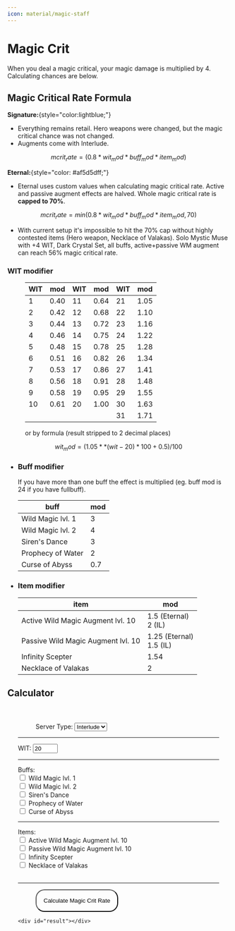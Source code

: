 ```yaml
---
icon: material/magic-staff
---
```


# Magic Crit

When you deal a magic critical, your magic damage is multiplied by 4. Calculating chances are below.

## Magic Critical Rate Formula 

**Signature:**{style="color:lightblue;"}

- Everything remains retail. Hero weapons were changed, but the magic critical chance was not changed.
- Augments come with Interlude.

```math
mcrit_rate = (0.8 * wit_mod * buff_mod * item_mod)
```

**Eternal:**{style="color: #af5d5dff;"}

- Eternal uses custom values when calculating magic critical rate. Active and passive augment effects are halved. Whole magic critical rate is **capped to 70%**.

```math
mcrit_rate = min(0.8 * wit_mod * buff_mod * item_mod, 70)
```

- With current setup it's impossible to hit the 70% cap without highly contested items (Hero weapon, Necklace of Valakas). Solo Mystic Muse with +4 WIT, Dark Crystal Set, all buffs, active+passive WM augment can reach 56% magic critical rate.

### WIT modifier

<figure markdown>

| WIT   | mod  | WIT | mod  | WIT | mod  |
| --- | ---- | --- | ---- | --- | ---- |
| 1   | 0.40 | 11  | 0.64 | 21  | 1.05 |
| 2   | 0.42 | 12  | 0.68 | 22  | 1.10 |
| 3   | 0.44 | 13  | 0.72 | 23  | 1.16 |
| 4   | 0.46 | 14  | 0.75 | 24  | 1.22 |
| 5   | 0.48 | 15  | 0.78 | 25  | 1.28 |
| 6   | 0.51 | 16  | 0.82 | 26  | 1.34 |
| 7   | 0.53 | 17  | 0.86 | 27  | 1.41 |
| 8   | 0.56 | 18  | 0.91 | 28  | 1.48 |
| 9   | 0.58 | 19  | 0.95 | 29  | 1.55 |
| 10  | 0.61 | 20  | 1.00 | 30  | 1.63 |
|     |      |     |      | 31  | 1.71 | 

or by formula (result stripped to 2 decimal places)

```math
wit_mod = (1.05**(wit - 20) * 100 + 0.5) / 100
```
</figure>

<div class="grid cards" markdown>

- ### Buff modifier

    If you have more than one buff the effect is multiplied (eg. buff mod is 24 if you have fullbuff).

    | buff | mod |
    | --- | --- |
    | Wild Magic lvl. 1 | 3 |
    | Wild Magic lvl. 2 | 4 |
    | Siren's Dance | 3 |
    | Prophecy of Water | 2 |
    | Curse of Abyss | 0.7 |

- ### Item modifier
    | item | mod |
    | --- | --- |
    | Active Wild Magic Augment lvl. 10 | 1.5 (Eternal) <br> 2 (IL) |
    | Passive Wild Magic Augment lvl. 10 | 1.25 (Eternal) <br> 1.5 (IL) |
    | Infinity Scepter | 1.54 |
    | Necklace of Valakas | 2 |

</div>

## Calculator

<div id="magicCritCalculator">
<figure>
    <div>
        <label for="serverType">Server Type:</label>
        <select id="serverType">
            <option value="signature">Interlude</option>
            <option value="eternal">Eternal</option>
        </select>
    </div>
</figure>
<hr>
    <div>
        <label for="wit">WIT:</label>
        <input type="number" id="wit" min="1" max="31" value="20">
    </div>
    <hr>
    <div>
        <label>Buffs:</label>
        <div>
            <input type="checkbox" id="wildMagic1" value="3">
            <label for="wildMagic1">Wild Magic lvl. 1</label>
        </div>
        <div>
            <input type="checkbox" id="wildMagic2" value="4">
            <label for="wildMagic2">Wild Magic lvl. 2</label>
        </div>
        <div>
            <input type="checkbox" id="sirensDance" value="3">
            <label for="sirensDance">Siren's Dance</label>
        </div>
        <div>
            <input type="checkbox" id="prophecyOfWater" value="2">
            <label for="prophecyOfWater">Prophecy of Water</label>
        </div>
        <div>
            <input type="checkbox" id="curseOfAbyss" value="0.7">
            <label for="curseOfAbyss">Curse of Abyss</label>
        </div>
    </div>
    <hr>
    <div>
        <label>Items:</label>
        <div>
            <input type="checkbox" id="activeAugment" value="active">
            <label for="activeAugment">Active Wild Magic Augment lvl. 10</label>
        </div>
        <div>
            <input type="checkbox" id="passiveAugment" value="passive">
            <label for="passiveAugment">Passive Wild Magic Augment lvl. 10</label>
        </div>
        <div>
            <input type="checkbox" id="infinityScepter" value="1.54">
            <label for="infinityScepter">Infinity Scepter</label>
        </div>
        <div>
            <input type="checkbox" id="valakasNecklace" value="2">
            <label for="valakasNecklace">Necklace of Valakas</label>
        </div>
    </div> <br>
<hr>
    <figure>
    <button id="calculateBtn">Calculate Magic Crit Rate</button> <br>
    </figure>
    
    <div id="result"></div>
</div>

<style>
#magicCritCalculator {
    background: var(--md-default-bg-color);
    border: 1px solid var(--md-code-bg-color);
    border-radius: 4px;
    padding: 1.5rem;
    margin: 1rem 0;
}

.form-group {
    margin-bottom: 1.5rem;
}

.form-section {
    margin-bottom: 1.5rem;
}

.form-group label,
.form-section label {
    display: block;
    margin-bottom: 0.5rem;
    font-weight: 600;
    color: var(--md-default-fg-color);
}

.form-control {
    width: 100%;
    padding: 0.5rem;
    background: var(--md-code-bg-color);
    border: 1px solid var(--md-default-bg-color--light);
    border-radius: 2px;
    color: var(--md-code-fg-color);
    font-size: 0.9rem;
}

.form-control:focus {
    outline: none;
    border-color: var(--md-typeset-a-color);
}

.checkbox-group {
    display: flex;
    flex-direction: column;
    gap: 0.75rem;
}

.checkbox-label {
    display: flex;
    align-items: center;
    gap: 0.5rem;
    cursor: pointer;
    color: var(--md-default-fg-color);
    font-size: 0.9rem;
}

.checkbox-label input[type="checkbox"] {
    width: 1rem;
    height: 1rem;
    accent-color: var(--md-typeset-a-color);
}

.calculate-button {
    width: 100%;
    padding: 0.75rem;
    background: var(--md-typeset-a-color);
    color: var(--md-default-bg-color);
    border: none;
    border-radius: 2px;
    font-weight: 600;
    cursor: pointer;
    transition: opacity 0.2s;
    margin-top: 1rem;
}

.calculate-button:hover {
    opacity: 0.9;
}

.result-container {
    margin-top: 1.5rem;
    padding: 1rem;
    background: var(--md-code-bg-color);
    border-radius: 2px;
    border-left: 4px solid var(--md-typeset-a-color);
}

.result-container h3 {
    margin: 0 0 0.5rem 0;
    color: var(--md-default-fg-color);
    font-size: 1.1rem;
}

.result-container p {
    margin: 0.5rem 0;
    color: var(--md-default-fg-color);
    font-weight: 600;
}

.result-container ul {
    margin: 0.5rem 0;
    padding-left: 1.5rem;
    color: var(--md-default-fg-color--light);
}

.result-container li {
    margin-bottom: 0.25rem;
    font-size: 0.9rem;
}
#calculateBtn {
    background: var(--md-code-bg-color);
    padding: 1rem;
    cursor: pointer;
    border-radius: 20px;
}
</style>

<script>
document.getElementById('calculateBtn').addEventListener('click', calculateMagicCrit);

// WIT modifier table
const witModTable = {
    1: 0.40, 2: 0.42, 3: 0.44, 4: 0.46, 5: 0.48,
    6: 0.51, 7: 0.53, 8: 0.56, 9: 0.58, 10: 0.61,
    11: 0.64, 12: 0.68, 13: 0.72, 14: 0.75, 15: 0.78,
    16: 0.82, 17: 0.86, 18: 0.91, 19: 0.95, 20: 1.00,
    21: 1.05, 22: 1.10, 23: 1.16, 24: 1.22, 25: 1.28,
    26: 1.34, 27: 1.41, 28: 1.48, 29: 1.55, 30: 1.63,
    31: 1.71
};

function calculateMagicCrit() {
    const serverType = document.getElementById('serverType').value;
    const wit = parseInt(document.getElementById('wit').value);
    
    // Get WIT modifier
    const witMod = witModTable[wit] || calculateWitMod(wit);
    
    // Calculate buff modifier
    let buffMod = 1;
    const buffs = [
        document.getElementById('wildMagic1'),
        document.getElementById('wildMagic2'),
        document.getElementById('sirensDance'),
        document.getElementById('prophecyOfWater'),
        document.getElementById('curseOfAbyss')
    ];
    
    buffs.forEach(buff => {
        if (buff.checked) {
            buffMod *= parseFloat(buff.value);
        }
    });
    
    // Calculate item modifier
    let itemMod = 1;
    const isEternal = serverType === 'eternal';
    
    // Active augment
    if (document.getElementById('activeAugment').checked) {
        itemMod *= isEternal ? 1.5 : 2;
    }
    
    // Passive augment
    if (document.getElementById('passiveAugment').checked) {
        itemMod *= isEternal ? 1.25 : 1.5;
    }
    
    // Other items
    if (document.getElementById('infinityScepter').checked) {
        itemMod *= 1.54;
    }
    
    if (document.getElementById('valakasNecklace').checked) {
        itemMod *= 2;
    }
    
    // Calculate base magic crit rate
    let mcritRate = 0.8 * witMod * buffMod * itemMod;
    
    // Apply server-specific rules
    if (isEternal) {
        // Eternal: cap at 70%
        mcritRate = Math.min(mcritRate, 70);
    }
    
    // Display result
    const resultElement = document.getElementById('result');
    resultElement.innerHTML = `
        <h3>Magic Critical Rate: ${mcritRate.toFixed(2)}%</h3>
        <p>Breakdown:</p>
        <ul>
            <li>WIT Modifier: ${witMod.toFixed(2)}</li>
            <li>Buff Modifier: ${buffMod.toFixed(2)}</li>
            <li>Item Modifier: ${itemMod.toFixed(2)}</li>
            <li>Server Type: ${serverType.charAt(0).toUpperCase() + serverType.slice(1)}</li>
        </ul>
    `;
}

function calculateWitMod(wit) {
    // Formula: wit_mod = (1.05^(wit - 20) * 100 + 0.5) / 100
    if (wit < 1) wit = 1;
    if (wit > 31) wit = 31;
    
    const witMod = (Math.pow(1.05, wit - 20) * 100 + 0.5) / 100;
    return Math.round(witMod * 100) / 100; // Round to 2 decimal places
}
</script>


